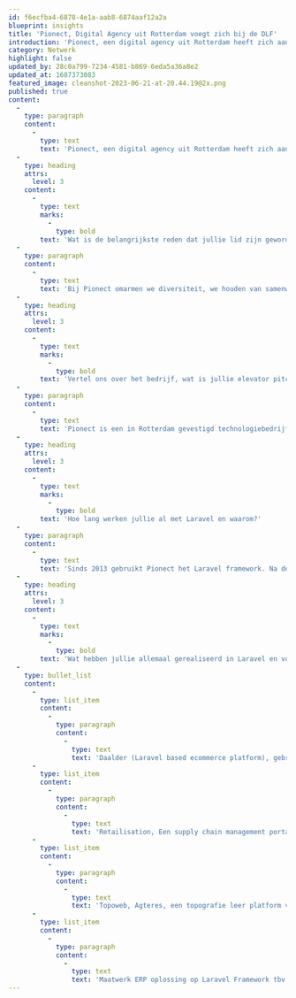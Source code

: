 ```yaml
---
id: f6ecfba4-6878-4e1a-aab8-6874aaf12a2a
blueprint: insights
title: 'Pionect, Digital Agency uit Rotterdam voegt zich bij de DLF'
introduction: 'Pionect, een digital agency uit Rotterdam heeft zich aangesloten bij onze stichting. Het bedrijf vertrouwt volledig op de stevige basis die Laravel bied voor hun online applicaties. Ze bouwden er zelfs hun eigen eCommerce platform mee, genaamd Daalder. In dit artikel stellen we het bedrijf aan je voor.'
category: Netwerk
highlight: false
updated_by: 28c0a799-7234-4581-b869-6eda5a36a8e2
updated_at: 1687373083
featured_image: cleanshot-2023-06-21-at-20.44.19@2x.png
published: true
content:
  -
    type: paragraph
    content:
      -
        type: text
        text: 'Pionect, een digital agency uit Rotterdam heeft zich aangesloten bij onze stichting. Het bedrijf vertrouwt volledig op de stevige basis die Laravel bied voor hun online applicaties. Ze bouwden er zelfs hun eigen eCommerce platform mee, genaamd Daalder. In dit artikel stellen we het bedrijf aan je voor.'
  -
    type: heading
    attrs:
      level: 3
    content:
      -
        type: text
        marks:
          -
            type: bold
        text: 'Wat is de belangrijkste reden dat jullie lid zijn geworden van de DLF?'
  -
    type: paragraph
    content:
      -
        type: text
        text: 'Bij Pionect omarmen we diversiteit, we houden van samenwerken, we zoeken graag het avontuur op en we verwachten van iedereen groei. Een belangrijke basis hiervoor is kennis, en dat is wat de DLF ons gaat brengen, meer kennis en een breder netwerk om onze propositie te versterken en te ontwikkelen. Dit verwachten we zowel Pionect collega’s als onze opdrachtgevers.'
  -
    type: heading
    attrs:
      level: 3
    content:
      -
        type: text
        marks:
          -
            type: bold
        text: 'Vertel ons over het bedrijf, wat is jullie elevator pitch?'
  -
    type: paragraph
    content:
      -
        type: text
        text: 'Pionect is een in Rotterdam gevestigd technologiebedrijf dat is opgericht in 2010. Met een team van 12 gecertificeerde Laravel- en Vue-specialisten is Pionect gespecialiseerd in de ontwikkeling van mobiele apps, integratie en connectiviteit, webgebaseerde oplossingen en blockchain-applicaties. Bij Pionect pionieren we samen in de digitale ruimte en creëren we op maat gemaakte software (componentgebaseerd) voor vooruitstrevende organisaties in heel Europa, gebruikmakend van onze diversiteit, natuurlijke drang naar nieuwsgierigheid en expertise als drijvende kracht. Onze oplossingen stellen klanten in staat om te groeien en zich te onderscheiden in hun respectieve markten.'
  -
    type: heading
    attrs:
      level: 3
    content:
      -
        type: text
        marks:
          -
            type: bold
        text: 'Hoe lang werken jullie al met Laravel en waarom?'
  -
    type: paragraph
    content:
      -
        type: text
        text: 'Sinds 2013 gebruikt Pionect het Laravel framework. Na de vergelijking met een concurrerend framework CodeIgniter, bleek Laravel een robuuster framework te zijn. De snelheid en essentiële functies, zoals validatie, authenticatie en queues, maken het perfect voor grotere projecten.'
  -
    type: heading
    attrs:
      level: 3
    content:
      -
        type: text
        marks:
          -
            type: bold
        text: 'Wat hebben jullie allemaal gerealiseerd in Laravel en voor welke klanten hebben jullie dat gedaan?'
  -
    type: bullet_list
    content:
      -
        type: list_item
        content:
          -
            type: paragraph
            content:
              -
                type: text
                text: 'Daalder (Laravel based ecommerce platform), gebruiken we onder andere voor nubuiten.nl, woodvision.nl (onderdeel Gardia Group) en FCStraat.nl.'
      -
        type: list_item
        content:
          -
            type: paragraph
            content:
              -
                type: text
                text: 'Retailisation, Een supply chain management portaal'
      -
        type: list_item
        content:
          -
            type: paragraph
            content:
              -
                type: text
                text: 'Topoweb, Agteres, een topografie leer platform voor basisschoolleerlingen.'
      -
        type: list_item
        content:
          -
            type: paragraph
            content:
              -
                type: text
                text: 'Maatwerk ERP oplossing op Laravel Framework tbv Van Iperen. (Deze case willen we ook indienen voor de LarAward 2023).'
---
```

